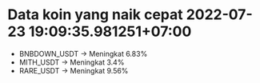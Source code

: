 # Data koin yang naik cepat 2022-07-23 19:09:35.981251+07:00

* BNBDOWN_USDT -> Meningkat 6.83%
* MITH_USDT -> Meningkat 3.4%
* RARE_USDT -> Meningkat 9.56%
